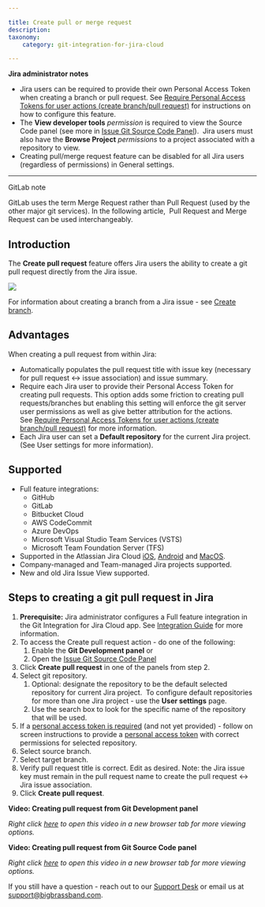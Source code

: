 ```yaml
---

title: Create pull or merge request
description:
taxonomy:
    category: git-integration-for-jira-cloud

---
```



**Jira administrator notes**

*   Jira users can be required to provide their own Personal Access Token when creating a branch or pull request. See [Require Personal Access Tokens for user actions (create branch/pull request)](/git-integration-for-jira-cloud/require-personal-access-tokens-for-user-actions-create-branch-pull-request/) for instructions on how to configure this feature.
*   The **View developer tools** _permission_ is required to view the Source Code panel (see more in [Issue Git Source Code Panel](/git-integration-for-jira-cloud/issue-git-source-code-panel/)).  Jira users must also have the **Browse Project** _permissions_ to a project associated with a repository to view.
*   Creating pull/merge request feature can be disabled for all Jira users (regardless of permissions) in General settings.



* * *



GitLab note

GitLab uses the term Merge Request rather than Pull Request (used by the other major git services). In the following article,  Pull Request and Merge Request can be used interchangeably. 



## **Introduction**

The **Create pull request** feature offers Jira users the ability to create a git pull request directly from the Jira issue.

![](https://bigbrassband.atlassian.net/wiki/download/thumbnails/733315235/create-pull-request.png?version=2&modificationDate=1599320965937&cacheVersion=1&api=v2&width=933&height=349)

For information about creating a branch from a Jira issue - see [Create branch](/git-integration-for-jira-cloud/Create-branch).

## **Advantages**

When creating a pull request from within Jira: 

*   Automatically populates the pull request title with issue key (necessary for pull request ↔ issue association) and issue summary.
*   Require each Jira user to provide their Personal Access Token for creating pull requests. This option adds some friction to creating pull requests/branches but enabling this setting will enforce the git server user permissions as well as give better attribution for the actions. See [Require Personal Access Tokens for user actions (create branch/pull request)](/git-integration-for-jira-cloud/require-personal-access-tokens-for-user-actions-create-branch-pull-request/) for more information.
*   Each Jira user can set a **Default repository** for the current Jira project. (See User settings for more information).



## **Supported**

*   Full feature integrations:
    *   GitHub
    *   GitLab
    *   Bitbucket Cloud
    *   AWS CodeCommit
    *   Azure DevOps
    *   Microsoft Visual Studio Team Services (VSTS)
    *   Microsoft Team Foundation Server (TFS)
*   Supported in the Atlassian Jira Cloud [iOS](https://www.atlassian.com/software/jira/mobile-app), [Android](https://www.atlassian.com/software/jira/mobile-app) and [MacOS](https://www.atlassian.com/software/jira/mac).
*   Company-managed and Team-managed Jira projects supported.
*   New and old Jira Issue View supported.



## **Steps to creating a git pull request in Jira**

1.  **Prerequisite:** Jira administrator configures a Full feature integration in the Git Integration for Jira Cloud app. See [Integration Guide](/git-integration-for-jira-cloud/Integration-Guide) for more information.
2.  To access the Create pull request action - do one of the following:
    1.  Enable the **Git Development panel** or
    2.  Open the [Issue Git Source Code Panel](/git-integration-for-jira-cloud/issue-git-source-code-panel/)
3.  Click **Create pull request** in one of the panels from step 2.
4.  Select git repository.
    1.  Optional: designate the repository to be the default selected repository for current Jira project.  To configure default repositories for more than one Jira project - use the **User settings** page.
    2.  Use the search box to look for the specific name of the repository that will be used.
5.  If a [personal access token is required](/git-integration-for-jira-cloud/require-personal-access-tokens-for-user-actions-create-branch-pull-request/) (and not yet provided) - follow on screen instructions to provide a [personal access token](/git-integration-for-jira-cloud/creating-personal-access-tokens/) with correct permissions for selected repository.
6.  Select source branch.
7.  Select target branch.
8.  Verify pull request title is correct. Edit as desired. Note: the Jira issue key must remain in the pull request name to create the pull request ↔ Jira issue association.
9.  Click **Create pull request**.



**Video: **Creating pull request from** Git Development panel**



_Right click_ [_here_](https://bigbrassband.wistia.com/medias/rsccl5wxps) _to open this video in a new browser tab for more viewing options._



**Video: Creating pull request from Git Source Code panel**



_Right click_ [_here_](https://bigbrassband.wistia.com/medias/zbjshija1o) _to open this video in a new browser tab for more viewing options._





If you still have a question - reach out to our [Support Desk](https://bigbrassband.atlassian.net/servicedesk/customer/portals) or email us at [support@bigbrassband.com](mailto:support@bigbrassband.com).